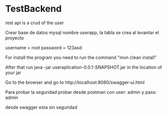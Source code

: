 # TestBackend

rest api is a crud of the user

Crear base de datos mysql nombre userapp, la tabla se crea al levantar el proyecto

username = root
password = 123asd

For install the program you need to run the command "mvn clean install"


After that run java -jar useraplication-0.0.1-SNAPSHOT.jar in the location of your jar

Go to the browser and go to http://localhost:8080/swagger-ui.html 

Para probar la seguridad probar desde postman con user: admin y pass: admin

desde swagger esta sin seguridad






